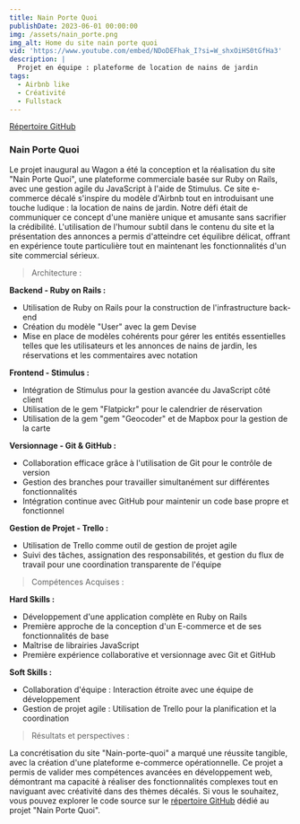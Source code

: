 ```yaml
---
title: Nain Porte Quoi
publishDate: 2023-06-01 00:00:00
img: /assets/nain_porte.png
img_alt: Home du site nain porte quoi
vid: 'https://www.youtube.com/embed/NDoDEFhak_I?si=W_shxOiHS0tGfHa3'
description: |
  Projet en équipe : plateforme de location de nains de jardin
tags:
  - Airbnb like
  - Créativité
  - Fullstack
---
```

<a href="https://github.com/ManueGI/nain-porte-quoi.git"> Répertoire GitHub</a>

### Nain Porte Quoi

Le projet inaugural au Wagon a été la conception et la réalisation du site "Nain Porte Quoi", une plateforme commerciale basée sur Ruby on Rails, avec une gestion agile du JavaScript à l'aide de Stimulus.
Ce site e-commerce décalé s'inspire du modèle d'Airbnb tout en introduisant une touche ludique : la location de nains de jardin. Notre défi était de communiquer ce concept d'une manière unique et amusante sans sacrifier la crédibilité. L'utilisation de l'humour subtil dans le contenu du site et la présentation des annonces a permis d'atteindre cet équilibre délicat, offrant en expérience toute particulière tout en maintenant les fonctionnalités d'un site commercial sérieux.

> Architecture :

<strong>Backend - Ruby on Rails :</strong>
<ul>
  <li>Utilisation de Ruby on Rails pour la construction de l'infrastructure back-end</li>
  <li>Création du modèle "User" avec la gem Devise</li>
  <li>Mise en place de modèles cohérents pour gérer les entités essentielles telles que les utilisateurs et les annonces de nains de jardin, les réservations et les commentaires avec notation</li>
</ul>

<strong>Frontend - Stimulus :</strong>
<ul>
  <li>Intégration de Stimulus pour la gestion avancée du JavaScript côté client</li>
  <li>Utilisation de le gem "Flatpickr" pour le calendrier de réservation</li>
  <li>Utilisation de la gem "gem "Geocoder" et de Mapbox pour la gestion de la carte </li>
</ul>

<strong>Versionnage - Git & GitHub :</strong>
<ul>
  <li>Collaboration efficace grâce à l'utilisation de Git pour le contrôle de version</li>
  <li>Gestion des branches pour travailler simultanément sur différentes fonctionnalités</li>
  <li>Intégration continue avec GitHub pour maintenir un code base propre et fonctionnel</li>
</ul>

<strong>Gestion de Projet - Trello :</strong>
<ul>
  <li>Utilisation de Trello comme outil de gestion de projet agile</li>
  <li>Suivi des tâches, assignation des responsabilités, et gestion du flux de travail pour une coordination transparente de l'équipe</li>
</ul>

> Compétences Acquises :

<strong>Hard Skills :</strong>
<ul>
  <li>Développement d'une application complète en Ruby on Rails</li>
  <li>Première approche de la conception d'un E-commerce et de ses fonctionnalités de base</li>
  <li>Maîtrise de librairies JavaScript</li>
  <li>Première expérience collaborative et versionnage avec Git et GitHub</li>
</ul>

<strong>Soft Skills :</strong>
<ul>
  <li>Collaboration d'équipe : Interaction étroite avec une équipe de développement</li>
  <li>Gestion de projet agile : Utilisation de Trello pour la planification et la coordination</li>
</ul>

> Résultats et perspectives :

La concrétisation du site "Nain-porte-quoi" a marqué une réussite tangible, avec la création d'une plateforme e-commerce opérationnelle. Ce projet a permis de valider mes compétences avancées en développement web, démontrant ma capacité à réaliser des fonctionnalités complexes tout en naviguant avec créativité dans des thèmes décalés.
Si vous le souhaitez, vous pouvez explorer le code source sur le <a href="https://github.com/ManueGI/nain-porte-quoi.git"> répertoire GitHub</a> dédié au projet "Nain Porte Quoi".
